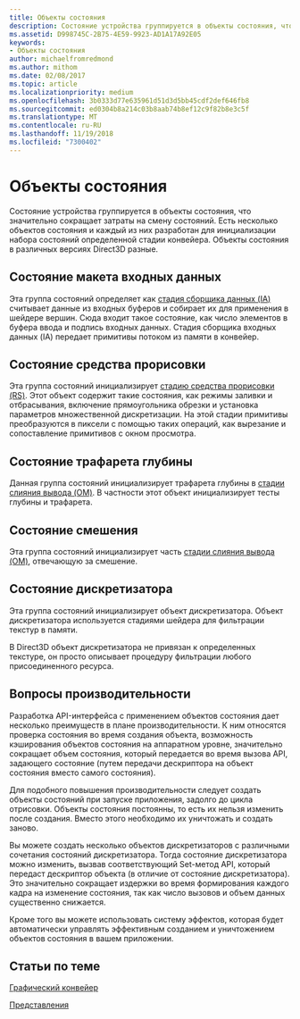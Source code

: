 ```yaml
---
title: Объекты состояния
description: Состояние устройства группируется в объекты состояния, что значительно сокращает затраты на смену состояний. Есть несколько объектов состояния и каждый из них разработан для инициализации набора состояний определенной стадии конвейера. Объекты состояния в различных версиях Direct3D разные.
ms.assetid: D998745C-2B75-4E59-9923-AD1A17A92E05
keywords:
- Объекты состояния
author: michaelfromredmond
ms.author: mithom
ms.date: 02/08/2017
ms.topic: article
ms.localizationpriority: medium
ms.openlocfilehash: 3b0333d77e635961d51d3d5bb45cdf2def646fb8
ms.sourcegitcommit: ed0304b8a214c03b8aab74b8ef12c9f82b8e3c5f
ms.translationtype: MT
ms.contentlocale: ru-RU
ms.lasthandoff: 11/19/2018
ms.locfileid: "7300402"
---
```

# <a name="state-objects"></a>Объекты состояния


Состояние устройства группируется в объекты состояния, что значительно сокращает затраты на смену состояний. Есть несколько объектов состояния и каждый из них разработан для инициализации набора состояний определенной стадии конвейера. Объекты состояния в различных версиях Direct3D разные.

## <a name="span-idinputlayoutspanspan-idinputlayoutspanspan-idinputlayoutspaninput-layout-state"></a><span id="Input_Layout"></span><span id="input_layout"></span><span id="INPUT_LAYOUT"></span>Состояние макета входных данных


Эта группа состояний определяет как [стадия сборщика данных (IA)](input-assembler-stage--ia-.md) считывает данные из входных буферов и собирает их для применения в шейдере вершин. Сюда входит такое состояние, как число элементов в буфера ввода и подпись входных данных. Стадия сборщика входных данных (IA) передает примитивы потоком из памяти в конвейер.

## <a name="span-idrasterizerspanspan-idrasterizerspanspan-idrasterizerspanrasterizer-state"></a><span id="Rasterizer"></span><span id="rasterizer"></span><span id="RASTERIZER"></span>Состояние средства прорисовки


Эта группа состояний инициализирует [стадию средства прорисовки (RS)](rasterizer-stage--rs-.md). Этот объект содержит такие состояния, как режимы заливки и отбрасывания, включение прямоугольника обрезки и установка параметров множественной дискретизации. На этой стадии примитивы преобразуются в пиксели с помощью таких операций, как вырезание и сопоставление примитивов с окном просмотра.

## <a name="span-iddepthstencilspanspan-iddepthstencilspanspan-iddepthstencilspandepth-stencil-state"></a><span id="DepthStencil"></span><span id="depthstencil"></span><span id="DEPTHSTENCIL"></span>Состояние трафарета глубины


Данная группа состояний инициализирует трафарета глубины в [стадии слияния вывода (OM)](output-merger-stage--om-.md). В частности этот объект инициализирует тесты глубины и трафарета.

## <a name="span-idblendspanspan-idblendspanspan-idblendspanblend-state"></a><span id="Blend"></span><span id="blend"></span><span id="BLEND"></span>Состояние смешения


Эта группа состояний инициализирует часть [стадии слияния вывода (OM)](output-merger-stage--om-.md), отвечающую за смешение.

## <a name="span-idsamplerspanspan-idsamplerspanspan-idsamplerspansampler-state"></a><span id="Sampler"></span><span id="sampler"></span><span id="SAMPLER"></span>Состояние дискретизатора


Эта группа состояний инициализирует объект дискретизатора. Объект дискретизатора используется стадиями шейдера для фильтрации текстур в памяти.

В Direct3D объект дискретизатора не привязан к определенных текстуре, он просто описывает процедуру фильтрации любого присоединенного ресурса.

## <a name="span-idperformanceconsiderationsspanspan-idperformanceconsiderationsspanspan-idperformanceconsiderationsspanperformance-considerations"></a><span id="Performance_Considerations"></span><span id="performance_considerations"></span><span id="PERFORMANCE_CONSIDERATIONS"></span>Вопросы производительности


Разработка API-интерфейса с применением объектов состояния дает несколько преимуществ в плане производительности. К ним относятся проверка состояния во время создания объекта, возможность кэширования объектов состояния на аппаратном уровне, значительно сокращает объем состояния, который передается во время вызова API, задающего состояние (путем передачи дескриптора на объект состояния вместо самого состояния).

Для подобного повышения производительности следует создать объекты состояний при запуске приложения, задолго до цикла отрисовки. Объекты состояния постоянны, то есть их нельзя изменить после создания. Вместо этого необходимо их уничтожать и создать заново.

Вы можете создать несколько объектов дискретизаторов с различными сочетания состояний дискретизатора. Тогда состояние дискретизатора можно изменить, вызвав соответствующий Set-метод API, который передаст дескриптор объекта (в отличие от состояние дискретизатора). Это значительно сокращает издержки во время формирования каждого кадра на изменение состояния, так как число вызовов и объем данных существенно снижается.

Кроме того вы можете использовать систему эффектов, которая будет автоматически управлять эффективным созданием и уничтожением объектов состояния в вашем приложении.

## <a name="span-idrelated-topicsspanrelated-topics"></a><span id="related-topics"></span>Статьи по теме


[Графический конвейер](graphics-pipeline.md)

[Представления](views.md)

 

 




